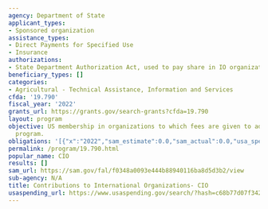 ```yaml
---
agency: Department of State
applicant_types:
- Sponsored organization
assistance_types:
- Direct Payments for Specified Use
- Insurance
authorizations:
- State Department Authorization Act, used to pay share in IO organizations.
beneficiary_types: []
categories:
- Agricultural - Technical Assistance, Information and Services
cfda: '19.790'
fiscal_year: '2022'
grants_url: https://grants.gov/search-grants?cfda=19.790
layout: program
objective: US membership in organizations to which fees are given to administer joint
  program.
obligations: '[{"x":"2022","sam_estimate":0.0,"sam_actual":0.0,"usa_spending_actual":719812178.81},{"x":"2023","sam_estimate":0.0,"sam_actual":0.0,"usa_spending_actual":1494625773.03},{"x":"2024","sam_estimate":0.0,"sam_actual":0.0,"usa_spending_actual":853836275.42}]'
permalink: /program/19.790.html
popular_name: CIO
results: []
sam_url: https://sam.gov/fal/f0348a0093e444b88940116ba8d5d3b2/view
sub-agency: N/A
title: Contributions to International Organizations- CIO
usaspending_url: https://www.usaspending.gov/search/?hash=c68b77d07f342ee086817fcc87e25f16
---
```

